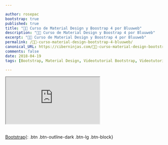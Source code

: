 ```yaml
---

author: rosepac
bootstrap: true
published: true
title: "👨‍🏫 Curso de Material Design y Boostrap 4 por Bluuweb"
description: "👩‍🎨 Curso de Material Design y Boostrap 4 por Bluuweb"
excerpt: "👩‍🎨 Curso de Material Design y Boostrap 4 por Bluuweb"
permalink: /👨‍🏫-curso-material-design-bootstrap-4-bluuweb/
canonical_URL: https://ciberninjas.com/👨‍🏫-curso-material-design-bootstrap-4-bluuweb/
comments: false
date: 2018-04-19
tags: [Bootstrap, Material Design, Videotutorial Bootstrap, Videotutorial Material Design, Bluuweb]

---
```


<div class="embed-responsive embed-responsive-16by9">
  <iframe class="embed-responsive-item" src="https://www.youtube-nocookie.com/embed/videoseries?list=PLPl81lqbj-4IDnNfu-SSHB4dolQcoLNXZ" allowfullscreen></iframe>
</div><br/>

[<i class="fab fa-bootstrap"></i> Bootstrap](/cursos-tecnologia/#bootstrap-){: .btn .btn-outline-dark .btn-lg .btn-block}
